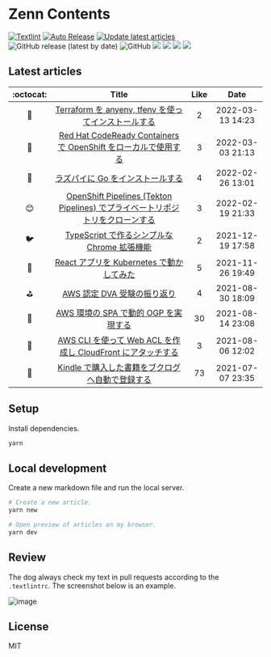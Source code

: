 # Zenn Contents

[![Textlint](https://github.com/ega4432/zenn-contents/actions/workflows/textlint.yaml/badge.svg)](https://github.com/ega4432/zenn-contents/actions/workflows/textlint.yaml)
[![Auto Release](https://github.com/ega4432/zenn-contents/actions/workflows/release.yml/badge.svg)](https://github.com/ega4432/zenn-contents/actions/workflows/release.yml)
[![Update latest articles](https://github.com/ega4432/zenn-contents/actions/workflows/cron.yml/badge.svg)](https://github.com/ega4432/zenn-contents/actions/workflows/cron.yml)
![GitHub release (latest by date)](https://img.shields.io/github/v/release/ega4432/zenn-contents)
![GitHub](https://img.shields.io/github/license/ega4432/zenn-contents)
![](https://zenn.badge.nikaera.com/s/ysmtegsr/likes?style=plastic)
![](https://zenn.badge.nikaera.com/s/ysmtegsr/articles?style=plastic)
![](https://zenn.badge.nikaera.com/s/ysmtegsr/followers?style=plastic)
![](https://zenn.badge.nikaera.com/s/ysmtegsr/scraps?style=plastic)


## Latest articles

<!-- Start latest articles -->

 :octocat: | Title | Like | Date
 :---: | :---: | :---:| :---:
👋 | [Terraform を anyenv, tfenv を使ってインストールする](https://zenn.dev/ysmtegsr/articles/37d6c8a54e87ce) | 2 | 2022-03-13 14:23
👻 | [Red Hat CodeReady Containers で OpenShift をローカルで使用する](https://zenn.dev/ysmtegsr/articles/b51865f5e01f5af0869c) | 3 | 2022-03-03 21:13
🕌 | [ラズパイに Go をインストールする](https://zenn.dev/ysmtegsr/articles/20d6e0c7159be2) | 4 | 2022-02-26 13:01
😊 | [OpenShift Pipelines (Tekton Pipelines) でプライベートリポジトリをクローンする](https://zenn.dev/ysmtegsr/articles/f537c9144f1cd103a05b) | 3 | 2022-02-19 21:33
🐦 | [TypeScript で作るシンプルな Chrome 拡張機能](https://zenn.dev/ysmtegsr/articles/4721c15c8f1a63ac39e5) | 2 | 2021-12-19 17:58
🙌 | [React アプリを Kubernetes で動かしてみた](https://zenn.dev/ysmtegsr/articles/258a2ac221a036e18d6b) | 5 | 2021-11-26 19:49
⛳ | [AWS 認定 DVA 受験の振り返り](https://zenn.dev/ysmtegsr/articles/399f6514328ef19fd9df) | 4 | 2021-08-30 18:09
💬 | [AWS 環境の SPA で動的 OGP を実現する](https://zenn.dev/ysmtegsr/articles/bc00386d731bb3ab70bc) | 30 | 2021-08-14 23:08
🔖 | [AWS CLI を使って Web ACL を作成し CloudFront にアタッチする](https://zenn.dev/ysmtegsr/articles/0110fc69cb935c0726f2) | 3 | 2021-08-06 12:02
🐷 | [Kindle で購入した書籍をブクログへ自動で登録する](https://zenn.dev/ysmtegsr/articles/c9077709acb67ff3f1d9) | 73 | 2021-07-07 23:35

<!-- End latest articles -->

## Setup

Install dependencies.

```sh
yarn
```

## Local development

Create a new markdown file and run the local server.

```sh
# Create a new article.
yarn new

# Open preview of articles on my browser.
yarn dev
```

## Review

The dog always check my text in pull requests according to the `.textlintrc`. The screenshot below is an example.

![image](https://user-images.githubusercontent.com/38056766/116484326-d032a080-a8c3-11eb-9228-b5cfa298fdcf.png)


## License

MIT
